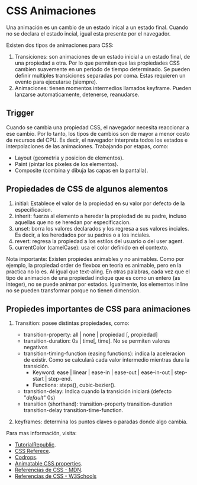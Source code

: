 # CSS Animaciones

Una animación es un cambio de un estado inical a un estado final. Cuando no se declara el estado incial, igual esta presente por el navegador.

Existen dos tipos de animaciones para CSS:

1. Transiciones: son animaciones de un estado inicial a un estado final, de una propiedad a otra. Por lo que permiten que las propiedades CSS cambien suavemente en un periodo de tiempo determinado. Se pueden definir multiples transiciones separadas por coma. Estas requieren un evento para ejecutarse (siempre).
2. Animaciones: tienen momentos intermedios llamados keyframe. Pueden lanzarse automaticamente, detenerse, reanudarse.

## Trigger

Cuando se cambia una propiedad CSS, el navegador necesita reaccionar a ese cambio. Por lo tanto, los tipos de cambios son de mayor a menor costo de recursos del CPU. Es decir, el navegador interpreta todos los estados e interpolaciones de las animaciones. Trabajando por etapas, como:

* Layout (geometria y posicion de elementos).
* Paint (pintar los pixeles de los elementos).
* Composite (combina y dibuja las capas en la pantalla).

## Propiedades de CSS de algunos alementos

1. initial: Establece el valor de la propiedad en su valor por defecto de la especificacion.
2. inherit: fuerza al elemento a heredar la propiedad de su padre, incluso aquellas que no se heredan por especificacion.
3. unset: borra los valores declarados y los regresa a sus valores inciales. Es decir, a los heredados por su padres o a los inciales.
4. revert: regresa la propiedad a los estilos del usuario o del user agent.
5. currentColor (camelCase): usa el color definido en el contexto.

Nota importante: Existen propiedes animables y no animables. Como por ejemplo, la propiedad order de flexbox en teoria es animable, pero en la practica no lo es. Al igual que text-aling. En otras palabras, cada vez que el tipo de animacion de una propiedad indique que es como un entero (as integer), no se puede animar por estados. Igualmente, los elementos inline no se pueden transformar porque no tienen dimension.

## Propiedes importantes de CSS para animaciones

1. Transition: posee distintas propiedades, como:
   * transition-property: all | none | propiedad [, propiedad]
   * transition-duration: 0s | time[, time]. No se permiten valores negativos
   * transition-timing-function (easing functions): indica la aceleracion de existir. Como se calculará cada valor intermedio mientras dura la transición. 
        - Keyword: ease | linear | ease-in | ease-out | ease-in-out | step-start | step-end.
        - Functions: steps(), cubic-bezier().
   * transition-delay: Indica cuando la transición iniciará (defecto "*default*" 0s)
   * transition (shorthand): transition-property transition-duration transition-delay transition-time-function.

2. keyframes: determina los puntos claves o paradas donde algo cambia.

Para mas información, visita:

* [TutorialRepublic](https://www.tutorialrepublic.com/css-reference/css-animatable-properties.php).
* [CSS Referece](https://cssreference.io/).
* [Codrops](https://tympanus.net/codrops/css_reference/).
* [Animatable CSS properties](https://developer.mozilla.org/en-US/docs/Web/CSS/CSS_animated_properties).
* [Referencias de CSS - MDN](https://developer.mozilla.org/es/docs/Web/CSS/Referencia_CSS).
* [Referencias de CSS - W3Schools](https://www.w3schools.com/cssref/)
